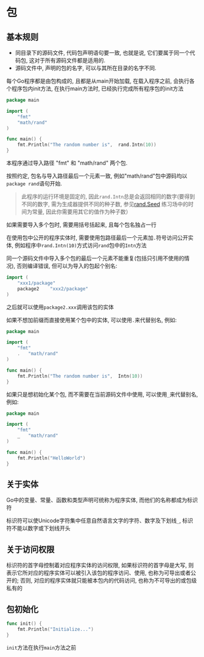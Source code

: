# 包

## 基本规则

- 同目录下的源码文件, 代码包声明语句要一致, 也就是说, 它们要属于同一个代码包, 这对于所有源码文件都是适用的.
- 源码文件中, 声明的包的名字, 可以与其所在目录的名字不同.

每个Go程序都是由包构成的, 且都是从main开始加载, 在载入程序之前, 会执行各个程序包内init方法, 在执行main方法时, 已经执行完成所有程序包的init方法

``` Go
package main

import (
	"fmt"
	"math/rand"
)

func main() {
	fmt.Println("The random number is",  rand.Intn(10))
}
```

本程序通过导入路径 "fmt" 和 "math/rand" 两个包.

按照约定, 包名与导入路径最后一个元素一致, 例如"math/rand"包中源码均以`package rand`语句开始.

> 此程序的运行环境是固定的, 因此`rand.Intn`总是会返回相同的数字(要得到不同的数字, 需为生成器提供不同的种子数, 参见[rand.Seed](https://go-zh.org/pkg/math/rand/#Seed) 练习场中的时间为常量, 因此你需要用其它的值作为种子数）

如果需要导入多个包时, 需要用括号括起来, 且每个包名独占一行

在使用包中公开的程序实体时, 需要使用包路径最后一个元素加`.`符号访问公开实体, 例如程序中`rand.Intn(10)`方式访问`rand`包中的`Intn`方法

同一个源码文件中导入多个包的最后一个元素不能重复(包括只引用不使用的情况), 否则编译错误, 但可以为导入的包起个别名:

``` Go
import (
	"xxx1/package"
	package2	"xxx2/package"
)
```

之后就可以使用`package2.xxx`调用该包的实体

如果不想加前缀而直接使用某个包中的实体, 可以使用`.`来代替别名, 例如:

``` Go
package main

import (
	"fmt"
	.	"math/rand"
)

func main() {
	fmt.Println("The random number is",  Intn(10))
}
```

如果只是想初始化某个包, 而不需要在当前源码文件中使用, 可以使用`_`来代替别名, 例如:

``` Go
package main

import (
	"fmt"
	_	"math/rand"
)

func main() {
	fmt.Println("HelloWorld")
}
```

## 关于实体

Go中的变量、常量、函数和类型声明可统称为程序实体, 而他们的名称都成为标识符

标识符可以使Unicode字符集中任意自然语言文字的字符、数字及下划线`_`, 标识符不能以数字或下划线开头

## 关于访问权限

标识符的首字母控制着对应程序实体的访问权限, 如果标识符的首字母是大写, 则表示它所对应的程序实体可以被引入该包的程序访问、使用, 也称为可导出或者公开的; 否则, 对应的程序实体就只能被本包内的代码访问, 也称为不可导出的或包级私有的

## 包初始化

``` Go
func init() {
	fmt.Println("Initialize...")
}
```

`init`方法在执行`main`方法之前